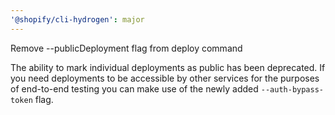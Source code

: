 ```yaml
---
'@shopify/cli-hydrogen': major
---
```


Remove --publicDeployment flag from deploy command

The ability to mark individual deployments as public has been deprecated. If you need deployments to be accessible by other services for the purposes of end-to-end testing you can make use of the newly added `--auth-bypass-token` flag.
